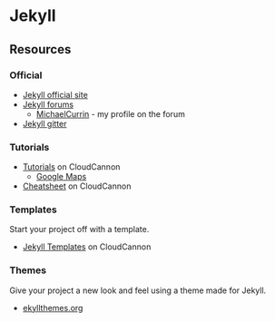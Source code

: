 # Jekyll

## Resources

### Official

- [Jekyll official site](http://jekyllrb.com/)
- [Jekyll forums](http://talk.jekyllrb.com/)
    - [MichaelCurrin](https://talk.jekyllrb.com/u/MichaelCurrin/activity) - my profile on the forum
- [Jekyll gitter](https://gitter.im/jekyll/jekyll)

### Tutorials

- [Tutorials](https://learn.cloudcannon.com/tutorials) on CloudCannon
    - [Google Maps](https://learn.cloudcannon.com/jekyll/google-maps/)
- [Cheatsheet](https://learn.cloudcannon.com/jekyll-cheat-sheet/) on CloudCannon
 
### Templates

Start your project off with a template.

- [Jekyll Templates](https://learn.cloudcannon.com/jekyll-templates/) on CloudCannon


### Themes

Give your project a new look and feel using a theme made for Jekyll.

- [ekyllthemes.org](http://jekyllthemes.org/)
